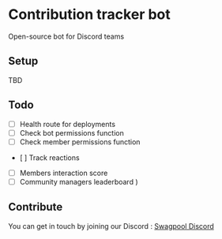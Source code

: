 # Contribution tracker bot
Open-source bot for Discord teams 

## Setup 
TBD

## Todo

- [ ] Health route for deployments  
- [ ] Check bot permissions function  
- [ ] Check member permissions function  
- [ ] Track reactions  
- [ ] Members interaction score  
- [ ] Community managers leaderboard  )

## Contribute

You can get in touch by joining our Discord : [Swagpool Discord](https://discord.gg/TesftE68Pg)

